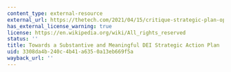 ```yaml
---
content_type: external-resource
external_url: https://thetech.com/2021/04/15/critique-strategic-plan-op-ed
has_external_license_warning: true
license: https://en.wikipedia.org/wiki/All_rights_reserved
status: ''
title: Towards a Substantive and Meaningful DEI Strategic Action Plan
uid: 3308da4b-240c-4b41-a635-0a13eb669f5a
wayback_url: ''
---
```

